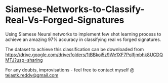 # Siamese-Networks-to-Classify-Real-Vs-Forged-Signatures
Using Siamese Neural networks to implement few shot learning process to achieve an amazing 97% accuracy in classifying real vs forged signatures.



The dataset to achieve this classification can be downloaded from 
https://drive.google.com/drive/folders/1tBBkoi5z9We1XF7Polfjmbhk8UCDQMTJ?usp=sharing

For any doubts, improvisations - feel free to contact myself @ tejastk.reddy@gmail.com
